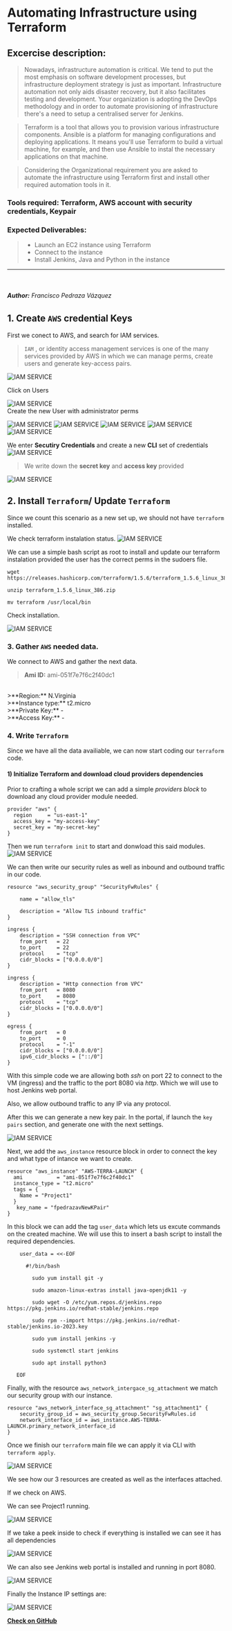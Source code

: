 # Automating Infrastructure using Terraform

## Excercise description:

>Nowadays, infrastructure automation is critical. We tend to put the most emphasis on software development processes, but infrastructure deployment strategy is just as important. Infrastructure automation not only aids disaster recovery, but it also facilitates testing and development.
>Your organization is adopting the DevOps methodology and in order to automate provisioning of infrastructure there's a need to setup a centralised server for Jenkins.

>Terraform is a tool that allows you to provision various infrastructure components. Ansible is a platform for managing configurations and deploying applications. It means you'll use Terraform to build a virtual machine, for example, and then use Ansible to instal the necessary applications on that machine.

>Considering the Organizational requirement you are asked to automate the infrastructure using Terraform first and install other required automation tools in it.

### Tools required: Terraform, AWS account with security credentials, Keypair

 

### Expected Deliverables:
>
> - Launch an EC2 instance using Terraform
> - Connect to the instance
> - Install Jenkins, Java and Python in the instance

***
<br>

###### **Author:** Francisco Pedraza Vázquez 

## **1. Create `AWS` credential Keys**

First we conect to AWS, and search for IAM services.

> `IAM` , or identity access management services is one of the many services provided by AWS in which we can manage perms, create users and generate key-access pairs. 

![IAM SERVICE](../imgs/IAM.png)
<br>

Click on Users

![IAM SERVICE](../imgs/users.png)
<br>
Create the new User with administrator perms

![IAM SERVICE](../imgs/nuser.png)
![IAM SERVICE](../imgs/userdat1.png)
![IAM SERVICE](../imgs/userdat2.png)
![IAM SERVICE](../imgs/userdat3.png)
![IAM SERVICE](../imgs/credentials1.png)

We enter **Secutiry Credentials** and create a new **CLI** set of credentials
<br>
![IAM SERVICE](../imgs/credentials2.png)

> We write down the **secret key** and **access key** provided

![IAM SERVICE](../imgs/credentials3.png)

## **2. Install `Terraform`/ Update `Terraform`**
Since we count this scenario as a new set up, we should not have `terraform` installed.

We check terraform instalation status.
![IAM SERVICE](../imgs/terrabash1.png)

We can use a simple bash script as root to install and update our terraform instalation provided the user has the correct perms in the sudoers file.

```
wget https://releases.hashicorp.com/terraform/1.5.6/terraform_1.5.6_linux_386.zip

unzip terraform_1.5.6_linux_386.zip

mv terraform /usr/local/bin
```

Check installation.

![IAM SERVICE](../imgs/installcheck.png)

### **3. Gather `AWS` needed data.**

We connect to AWS and gather the next data.
<br>
>**Ami ID:** ami-051f7e7f6c2f40dc1
<br>
>**Region:** N.Virginia
<br>
>**Instance type:** t2.micro
<br>
>**Private Key:** -
<br>
>**Access Key:** -
<br>

### **4. Write ``Terraform``**
Since we have all the data availiable, we can now start coding our ``terraform`` code.

#### 1) Initialize Terraform and download cloud providers dependencies
Prior to crafting a whole script we can add a simple *providers block* to download any cloud provider module needed.

```
provider "aws" {
  region     = "us-east-1"
  access_key = "my-access-key"
  secret_key = "my-secret-key"
}
```
Then we run ```terraform init``` to start and donwload this said modules.
![IAM SERVICE](../imgs/terrainit.png)

We can then write our security rules as well as inbound and outbound traffic in our code.

```
resource "aws_security_group" "SecurityFwRules" {

    name = "allow_tls"

    description = "Allow TLS inbound traffic"
}

ingress {
    description = "SSH connection from VPC"
    from_port   = 22
    to_port     = 22
    protocol    = "tcp"
    cidr_blocks = ["0.0.0.0/0"]
}

ingress {
    description = "Http connection from VPC"
    from_port   = 8080
    to_port     = 8080
    protocol    = "tcp"
    cidr_blocks = ["0.0.0.0/0"]
}

egress {
    from_port   = 0
    to_port     = 0
    protocol    = "-1"
    cidr_blocks = ["0.0.0.0/0"]
    ipv6_cidr_blocks = ["::/0"]
}
```

With this simple code we are allowing both *ssh* on port 22 to connect to the VM (ingress) and the traffic to the port 8080 via *http*. Which we will use to host Jenkins web portal. 

Also, we allow outbound traffic to any IP via any protocol.


After this we can generate a new key pair.
In the portal, if launch the ``key pairs`` section, and generate one with the next settings.

![IAM SERVICE](../imgs/new-kpair.png)

Next, we add the ``aws_instance`` resource block in order to connect the key and what type of intance we want to create.

```
resource "aws_instance" "AWS-TERRA-LAUNCH" {
  ami           = "ami-051f7e7f6c2f40dc1"
  instance_type = "t2.micro"
  tags = {
    Name = "Project1"
  }
   key_name = "fpedrazavNewKPair"
}
```
In this block we can add the tag ``user_data`` which lets us excute commands on the created machine.
We will use this to insert a bash script to install the required dependencies.

```
    user_data = <<-EOF

      #!/bin/bash

        sudo yum install git -y

        sudo amazon-linux-extras install java-openjdk11 -y

  	    sudo wget -O /etc/yum.repos.d/jenkins.repo https://pkg.jenkins.io/redhat-stable/jenkins.repo

        sudo rpm --import https://pkg.jenkins.io/redhat-stable/jenkins.io-2023.key

        sudo yum install jenkins -y

        sudo systemctl start jenkins

        sudo apt install python3

   EOF
```

Finally, with the resource ``aws_network_intergace_sg_attachment`` we match our security group with our instance.

```
resource "aws_network_interface_sg_attachment" "sg_attachment1" {
    security_group_id = aws_security_group.SecurityFwRules.id
    network_interface_id = aws_instance.AWS-TERRA-LAUNCH.primary_network_interface_id
}
```
Once we finish our ``terraform`` main file we can apply it via CLI with ``terraform apply``.

![IAM SERVICE](../imgs/applyconf.png)

We see how our 3 resources are created as well as the interfaces attached. 

If we check on AWS.

We can see Project1 running.

![IAM SERVICE](../imgs/projectone.png)

If we take a peek inside to check if everything is installed we can see it has all dependencies

![IAM SERVICE](../imgs/dependencies.png)

We can also see Jenkins web portal is installed and running in port 8080.

![IAM SERVICE](../imgs/jenkins.png)

Finally the Instance IP settings are:

![IAM SERVICE](../imgs/instancesdata.png)

**[Check on GitHub](https://github.com/fpedrazav02/aws-terraform-launch)**
